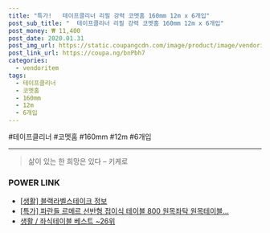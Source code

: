```yaml
--- 
title: "특가!   테이프클리너 리필 강력 코멧홈 160mm 12m x 6개입" 
post_sub_title: "  테이프클리너 리필 강력 코멧홈 160mm 12m x 6개입" 
post_money: ₩ 11,400 
post_date: 2020.01.31 
post_img_url: https://static.coupangcdn.com/image/product/image/vendoritem/2019/10/30/4499142655/919f0aa3-17a0-4d7e-a703-b7282c3bee41.jpg 
post_link_url: https://coupa.ng/bnPbh7 
categories: 
  - vendoritem 
tags: 
  - 테이프클리너 
  - 코멧홈 
  - 160mm 
  - 12m 
  - 6개입 
--- 
```

  #테이프클리너 #코멧홈 #160mm #12m #6개입 
<hr> 

> 삶이 있는 한 희망은 있다  – 키케로 


### POWER LINK

* <a href="https://blog.naver.com/sakai111/221764525034" target="_blank"> [생활] 블랙라벨스테이크 정보 </a>
* <a href="https://blog.naver.com/an0733/221792224881" target="_blank">[특가] 파란들 르메르 선반형 접이식 테이블 800 원목좌탁 원목테이블...</a>
* <a href="https://blog.naver.com/santokki14/221784971825" target="_blank">생활 / 좌식테이블 베스트 ~26위</a>
